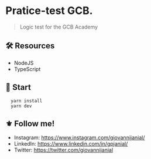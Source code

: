 # Pratice-test GCB.
> Logic test for the GCB Academy

## :hammer_and_wrench: Resources
- NodeJS
- TypeScript

## :rocket: Start

```
  yarn install
  yarn dev
```

## :fleur_de_lis: Follow me!
- Instagram: https://www.instagram.com/giovannijanial/
- LinkedIn: https://www.linkedin.com/in/gpjanial/
- Twitter: https://twitter.com/giovannijanial
